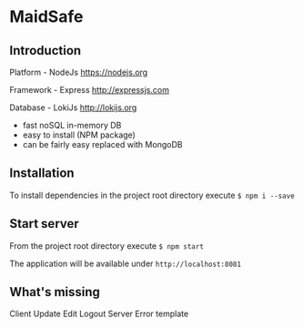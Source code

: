 # MaidSafe 

## Introduction
Platform - NodeJs https://nodejs.org

Framework - Express http://expressjs.com

Database - LokiJs http://lokijs.org
- fast noSQL in-memory DB
- easy to install (NPM package)
- can be fairly easy replaced with MongoDB

## Installation
To install dependencies in the project root directory execute
`$ npm i --save`

## Start server
From the project root directory execute
`$ npm start`

The application will be available under `http://localhost:8081`

## What's missing
Client
    Update 
    Edit
    Logout
Server
    Error template
    